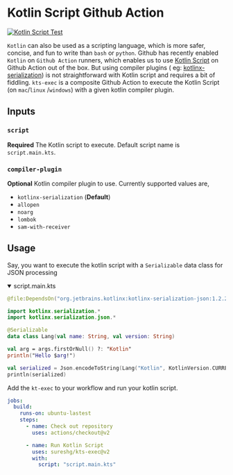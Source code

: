# Kotlin Script Github Action

[![Kotlin Script Test](https://github.com/sureshg/kts-exec/actions/workflows/test.yml/badge.svg)](https://github.com/sureshg/kts-exec/actions/workflows/test.yml)

`Kotlin` can also be used as a scripting language, which is more safer, concise, and fun to write
than `bash` or `python`. Github has recently enabled `Kotlin` on `Github Action` runners, which
enables us to use [Kotlin Script][0] on Github Action out of the box. But using compiler plugins (
eg: [kotlinx-serialization][1]) is not straightforward with Kotlin script and requires a bit of
fiddling. `kts-exec` is a composite Github Action to execute the Kotlin Script (on `mac`/`linux`
/`windows`) with a given kotlin compiler plugin.

## Inputs

### `script`

**Required** The Kotlin script to execute. Default script name is `script.main.kts`.

### `compiler-plugin`

**Optional** Kotlin compiler plugin to use. Currently supported values are,

- `kotlinx-serialization` (**Default**)
- `allopen`
- `noarg`
- `lombok`
- `sam-with-receiver`

## Usage

Say, you want to execute the kotlin script with a `Serializable` data class for JSON processing

<details open>
<summary>script.main.kts</summary>

```kotlin
@file:DependsOn("org.jetbrains.kotlinx:kotlinx-serialization-json:1.2.2")

import kotlinx.serialization.*
import kotlinx.serialization.json.*

@Serializable
data class Lang(val name: String, val version: String)

val arg = args.firstOrNull() ?: "Kotlin"
println("Hello $arg!")

val serialized = Json.encodeToString(Lang("Kotlin", KotlinVersion.CURRENT.toString()))
println(serialized)
```

</details>  

Add the `kt-exec` to your workflow and run your kotlin script.

```yml
jobs:
  build:
    runs-on: ubuntu-lastest
    steps:
      - name: Check out repository
        uses: actions/checkout@v2

      - name: Run Kotlin Script
        uses: sureshg/kts-exec@v2
        with:
          script: "script.main.kts"
```

[0]: https://kotlinlang.org/docs/command-line.html#run-scripts

[1]: https://kotlinlang.org/docs/serialization.html